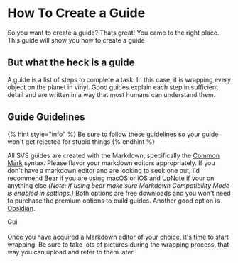# How To Create a Guide

So you want to create a guide? Thats great! You came to the right place. This guide will show you how to create a guide

## But what the heck is a guide

A guide is a list of steps to complete a task. In this case, it is wrapping every object on the planet in vinyl. Good guides explain each step in sufficient detail and are written in a way that most humans can understand them.&#x20;



## Guide Guidelines

{% hint style="info" %}
Be sure to follow these guidelines so your guide won't get rejected for stupid things
{% endhint %}

All SVS guides are created with the Markdown, specifically the [Common Mark](https://commonmark.org/) syntax. Please flavor your markdown editors appropriately. If you don't have a markdown editor and are looking to seek one out, i'd recommend [Bear](https://bear.app) if you are using macOS or iOS and [UpNote](https://getupnote.com/) if your on anything else _(Note: if using bear make sure Markdown Compatibility Mode is enabled in settings.)_ Both options are free downloads and you won't need to purchase the premium options to build guides. Another good option is [Obsidian](https://obsidian.md). &#x20;

Gui\
\
Once you have acquired a Markdown editor of your choice, it's time to start wrapping. Be sure to take lots of pictures during the wrapping process, that way you can upload and refer to them later.&#x20;

